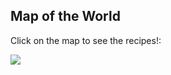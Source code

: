 <!DOCTYPE html>
<html>
<body>

<h2>Map of the World</h2>
<p>Click on the map to see the recipes!:</p>

<img src="daWorld.png" usemap="#image-map">

<map name="image-map">
    <area target="_top" alt="South Asia" title="South Asia" href="https://www.cia.gov/the-world-factbook/south-asia/" coords="1365,360,1526,588" shape="rect">
    <area target="_blank" alt="East/Southeast Asia" title="East/Southeast Asia" href="https://www.cia.gov/the-world-factbook/east-and-southeast-asia" coords="1571,266,1806,665" shape="rect">
    <area target="_self" alt="Europe" title="Europe" href="https://www.cia.gov/the-world-factbook/europe/" coords="857,164,1174,307" shape="rect">
    <area target="_top" alt="Oceania" title="Oceania" href="https://www.cia.gov/the-world-factbook/australia-and-oceania/" coords="2110,1022,1689,716" shape="rect">
    <area target="_self" alt="Middle East, North Africa, Central Asia" title="Middle East, North Africa, Central Asia" href="https://open.lib.umn.edu/worldgeography/chapter/8-8-end-of-chapter-material/#:~:text=North%20Africa%2C%20Southwest%20Asia%2C%20and%20Central%20Asia%20%28Turkestan%29,areas%20of%20all%20three%20regions%20of%20the%20realm." coords="839,358,1317,437" shape="rect">
    <area target="_self" alt="Sub-Saharan Africa" title="Sub-Saharan Africa" href="https://www.cia.gov/the-world-factbook/africa/" coords="819,487,1220,902" shape="rect">
    <area target="_self" alt="The Americas" title="The Americas" href="https://www.britannica.com/place/Americas" coords="54,73,672,1092" shape="rect">
</map>

</body>
</html>


